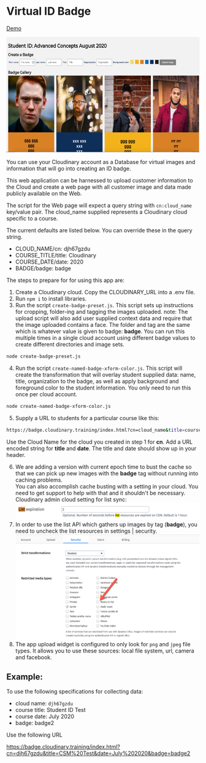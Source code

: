 # Virtual ID Badge

<a href="https://badge.cloudinary.training/index.html?cn=djh67gzdu&title=CSM%20Test&date=July%202020&badge=badge2" target="_blank">Demo</a>

<img src="./images/sample-student-set.jpg" alt="sample" height="300" width="700">

You can use your Cloudinary account as a Database for virtual images and information that will go into creating an ID badge.  

This web application can be harnessed to upload customer information to the Cloud and create a web page with all customer image and data made publicly available on the Web.

The script for the Web page will expect a query string with `cn:cloud_name` key/value pair.  The cloud_name supplied represents a Cloudinary cloud specific to a course.  

The current defaults are listed below.  You can override these in the query string.
- CLOUD_NAME/cn: djh67gzdu
- COURSE_TITLE/title: Cloudinary
- COURSE_DATE/date: 2020
- BADGE/badge: badge

The steps to prepare for for using this app are: 

1. Create a Cloudinary cloud.  Copy the CLOUDINARY_URL into a .env file.
2. Run `npm i` to install libraries.
3. Run the script `create-badge-preset.js`.  This script sets up instructions for cropping, folder-ing and tagging the images uploaded.  note: The upload script will also add user supplied context data and require that the image uploaded contains a face.  The folder and tag are the same which is whatever value is given to badge: **badge**.  You can run this multiple times in a single cloud account using different badge values to create different directories and image sets.
```bash
node create-badge-preset.js
```
4. Run the script `create-named-badge-xform-color.js`. This script will create the transformation that will overlay student supplied data: name, title, organization to the badge, as well as apply background and foreground color to the student information.  You only need to run this once per cloud account.
```bash
node create-named-badge-xform-color.js
``` 

5. Supply a URL to students for a particular course like this: 
```bash
https://badge.cloudinary.training/index.html?cn=cloud_name&title=course%20title&date=course%20date&badge=mybadge
```
Use the Cloud Name for the cloud you created in step 1 for **cn**.  Add a URL encoded string for **title** and **date**.  The title and date should show up in your header.  

6. We are adding a version with current epoch time to bust the cache so that we can pick up new images with the **badge** tag without running into caching problems.  
You can also accomplish cache busting with a setting in your cloud.  You need to get support to help with that and it shouldn't be necessary. Cloudinary admin cloud setting for list sync: 
![list setting](./images/list-setting.jpg)
7. In order to use the list API which gathers up images by tag (**badge**), you need to uncheck the list resources in settings | security.
![Resource List](./images/uncheck-list-resources.jpg)
8. The app upload widget is configured to only look for `png` and `jpeg` file types.  It allows you to use these sources: local file system, url, camera and facebook.

## Example:
To use the following specifications for collecting data:
- cloud name: `djh67gzdu`
- course title: Student ID Test
- course date: July 2020
- badge: badge2

Use the following URL

https://badge.cloudinary.training/index.html?cn=djh67gzdu&title=CSM%20Test&date=July%202020&badge=badge2





